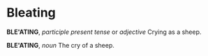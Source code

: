 # Bleating

**BLE'ATING**, _participle present tense_ or _adjective_ Crying as a sheep.

**BLE'ATING**, _noun_ The cry of a sheep.